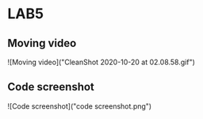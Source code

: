 # LAB5
## Moving video
![Moving video]("CleanShot 2020-10-20 at 02.08.58.gif")

## Code screenshot
![Code screenshot]("code screenshot.png")